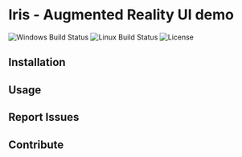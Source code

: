 # Iris - Augmented Reality UI demo

![Windows Build Status](https://github.com/Snowda/Iris/workflows/Windows/badge.svg)
![Linux Build Status](https://github.com/Snowda/Iris/workflows/Linux/badge.svg)
![License](https://img.shields.io/github/license/Snowda/Iris)

## Installation

## Usage

## Report Issues

## Contribute
